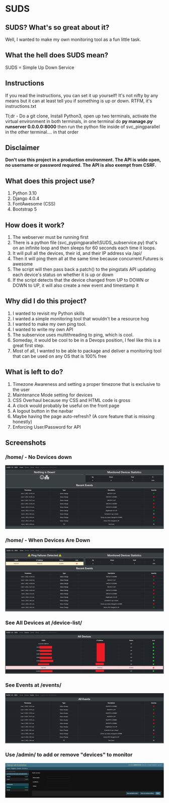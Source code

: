 # SUDS

## SUDS? What's so great about it?
Well, I wanted to make my own monitoring tool as a fun little task.

## What the hell does SUDS mean?
SUDS = Simple Up Down Service

## Instructions
If you read the instructions, you can set it up yourself! It's not nifty by any means but it can at least tell you if something is up or down. RTFM, it's instructions.txt

Tl;dr - Do a git clone, Install Python3, open up two terminals, activate the virtual environment in both terminals, in one terminal do **py manage.py runserver 0.0.0.0:8000** then run the python file inside of svc_pingparallel in the other terminal.... in that order

## Disclaimer
**Don't use this project in a production environment. The API is wide open, no username or password required. The API is also exempt from CSRF.**

## What does this project use?
1. Python 3.10
2. Django 4.0.4
3. FontAwesome (CSS)
4. Bootstrap 5

## How does it work?
1. The webserver must be running first
2. There is a python file (svc_pypingparallel\SUDS_subservice.py) that's on an infinite loop and then sleeps for 60 seconds each time it loops.
3. It will pull all the devices, their id, and their IP address via /api/
4. Then it will ping them all at the same time because concurrent.Futures is awesome
5. The script will then pass back a patch() to the pingstats API updating each device's status on whether it is up or down
6. If the script detects that the device changed from UP to DOWN or DOWN to UP, it will also create a new event and timestamp it

## Why did I do this project?
1. I wanted to revisit my Python skills
2. I wanted a simple monitoring tool that wouldn't be a resource hog
3. I wanted to make my own ping tool.
4. I wanted to write my own API
5. The subservice uses multithreading to ping, which is cool.
6. Someday, it would be cool to be in a Devops position, I feel like this is a great first step.
7. Most of all, I wanted to be able to package and deliver a monitoring tool that can be used on any OS that is 100% free

## What is left to do?
1. Timezone Awareness and setting a proper timezone that is exclusive to the user
2. Maintenance Mode setting for devices
3. CSS Overhaul because my CSS and HTML code is gross
4. A clock would probably be useful on the front page
5. A logout button in the navbar
6. Maybe having the page auto-refresh? (A core feature that is missing honestly)
7. Enforcing User/Password for API

## Screenshots
### /home/ - No Devices down
<img src="screenshots/home_example.PNG">

### /home/ - When Devices Are Down
<img src="screenshots/home_example_2.PNG">

### See All Devices at /device-list/
<img src="screenshots/devices_example.PNG">

### See Events at /events/
<img src="screenshots/events_example.PNG">

### Use /admin/ to add or remove "devices" to monitor
<img src="screenshots/device_admin.PNG">
